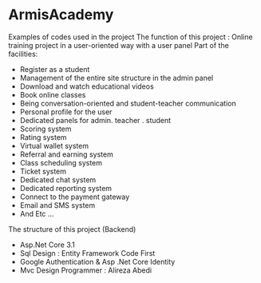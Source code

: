 # ArmisAcademy
Examples of codes used in the project
The function of this project :
Online training project in a user-oriented way with a user panel
Part of the facilities: 
- Register as a student
- Management of the entire site structure in the admin panel
- Download and watch educational videos
- Book online classes
- Being conversation-oriented and student-teacher communication
- Personal profile for the user
- Dedicated panels for admin. teacher . student
- Scoring system
- Rating system
- Virtual wallet system
- Referral and earning system
- Class scheduling system
- Ticket system
- Dedicated chat system
- Dedicated reporting system
- Connect to the payment gateway
- Email and SMS system
- And Etc ...


The structure of this project (Backend)
- Asp.Net Core 3.1
- Sql Design : Entity Framework Code First
- Google Authentication & Asp .Net Core Identity
- Mvc Design
Programmer : Alireza Abedi
